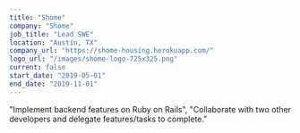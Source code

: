 ```yaml
---
title: "Shome"
company: "Shome"
job_title: "Lead SWE"
location: "Austin, TX"
company_url: "https://shome-housing.herokuapp.com/"
logo_url: "/images/shome-logo-725x325.png"
current: false
start_date: "2019-05-01"
end_date: "2019-11-01"
---
```

"Implement backend features on Ruby on Rails",
"Collaborate with two other developers and delegate features/tasks to complete."